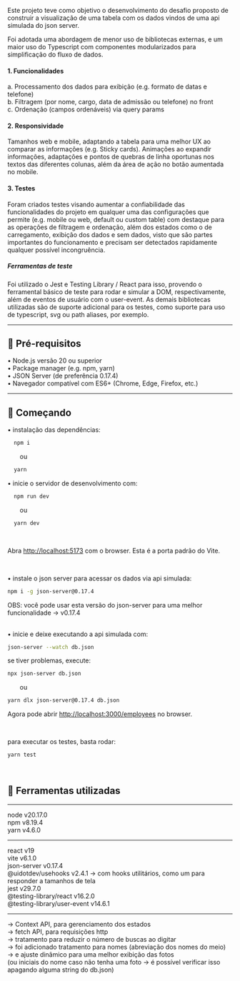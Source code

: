 Este projeto teve como objetivo o desenvolvimento do desafio proposto de construir a visualização de uma tabela com os dados vindos de uma api simulada do json server.

Foi adotada uma abordagem de menor uso de bibliotecas externas, e um maior uso do Typescript com
componentes modularizados para simplificação do fluxo de dados.

#### 1. Funcionalidades <br>
  a. Processamento dos dados para exibição (e.g. formato de datas e telefone) <br>
  b. Filtragem (por nome, cargo, data de admissão ou telefone) no front <br>
  c. Ordenação (campos ordenáveis) via query params
  
#### 2. Responsividade <br>
   Tamanhos web e mobile, adaptando a tabela para uma melhor UX ao comparar as informações (e.g. Sticky cards). Animações ao expandir informações, adaptações e pontos de quebras de linha oportunas nos textos das diferentes colunas, além da área de ação no botão aumentada no mobile.
   
#### 3. Testes <br>
  Foram criados testes visando aumentar a confiabilidade das funcionalidades do projeto em qualquer uma das configurações que permite (e.g. mobile ou web, default ou custom table) com destaque para as operações de filtragem e ordenação, além dos estados como o de carregamento, exibição dos dados e sem dados, visto que são partes importantes do funcionamento e precisam ser detectados rapidamente qualquer possível incongruência.

##### Ferramentas de teste <br>
  Foi utilizado o Jest e Testing Library / React para isso, provendo o ferramental básico de teste para rodar e simular a DOM, respectivamente, além de eventos de usuário com o user-event. As demais bibliotecas utilizadas são de suporte adicional para os testes, como suporte para uso de typescript, svg ou path aliases, por exemplo.
  
---

## :page_facing_up: Pré-requisitos

• Node.js versão 20 ou superior <br>
• Package manager (e.g. npm, yarn) <br>
• JSON Server (de preferência 0.17.4) <br>
• Navegador compatível com ES6+ (Chrome, Edge, Firefox, etc.) <br>

---

## :rocket: Começando

• instalação das dependências:
```bash
  npm i
```
&nbsp;&nbsp;&nbsp;&nbsp;&nbsp;&nbsp; ou
```bash
  yarn
```

• inicie o servidor de desenvolvimento com: 
```bash
  npm run dev
```
&nbsp;&nbsp;&nbsp;&nbsp;&nbsp;&nbsp; ou
```bash
  yarn dev
```
<br>

Abra [http://localhost:5173](http://localhost:5173) com o browser. Esta é a porta padrão do Vite.

<br>

• instale o json server para acessar os dados via api simulada: <br>

```bash
npm i -g json-server@0.17.4
```

OBS: você pode usar esta versão do json-server para uma melhor funcionalidade → v0.17.4 <br>
<br>

• inicie e deixe executando a api simulada com:
```bash
json-server --watch db.json
```

se tiver problemas, execute: 
```bash
npx json-server db.json 
```
&nbsp;&nbsp;&nbsp;&nbsp;&nbsp;&nbsp; ou
```bash
yarn dlx json-server@0.17.4 db.json
```
Agora pode abrir [http://localhost:3000/employees](http://localhost:3000/employees) no browser.

<br>

para executar os testes, basta rodar:
```bash
yarn test
```

<br>

## 🔨 Ferramentas utilizadas

---
node v20.17.0 <br> 
npm v8.19.4 <br> 
yarn v4.6.0

---

react v19 <br> 
vite v6.1.0 <br> 
json-server v0.17.4 <br> 
@uidotdev/usehooks v2.4.1 → com hooks utilitários, como um para responder a tamanhos de tela <br> 
jest v29.7.0 <br> 
@testing-library/react v16.2.0 <br> 
@testing-library/user-event v14.6.1

---

→ Context API, para gerenciamento dos estados <br> 
→ fetch API, para requisições http <br>
→ tratamento para reduzir o número de buscas ao digitar <br>
→ foi adicionado tratamento para nomes (abreviação dos nomes do meio) <br>
→ e ajuste dinâmico para uma melhor exibição das fotos <br>
(ou iniciais do nome caso não tenha uma foto → é possível verificar isso apagando alguma string do db.json)
